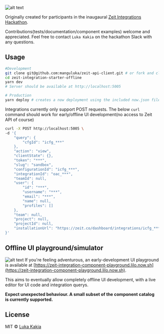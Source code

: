 ![alt text](http://cdn-31v9g5cfa.now.sh/zeit-starter-offline.png "Logo Title Text 1")

Originally created for participants in the inaugaural [Zeit Integrations Hackathon](https://zeit.co/hackathon). 

Contributions(tests/documentation/component examples) welcome and appreciated. Feel free to contact `Luka Kakia` on the hackathon Slack with any questions.

## Usage

```bash
#Development
git clone git@github.com:manguluka/zeit-api-client.git # or fork and clone
cd zeit-integration-starter-offline
yarn dev
# Server should be available at http://localhost:5005

# Production
yarn deploy # creates a now deployment using the included now.json file
```

Integrations currently only support POST requests. The below `curl` command should work for early/offline UI development(no access to Zeit API of course)


```bash
curl -X POST http://localhost:5005 \
-d '{
    "query": {
        "cfgId": "icfg_***"
    },
    "action": "view",
    "clientState": {},
    "token": "***",
    "slug": "sandbox",
    "configurationId": "icfg_***",
    "integrationId": "oac_***",
    "teamId": null,
    "user": {
        "id": "***",
        "username": "***",
        "email": "***",
        "name": null,
        "profiles": []
    },
    "team": null,
    "project": null,
    "projectId": null,
    "installationUrl": "https://zeit.co/dashboard/integrations/icfg_***"
}'
```

## Offline UI playground/simulator
![alt text](http://cdn-p4jszezsz.now.sh/zeit-starter-offline-playground.png "Logo Title Text 1")
If you're feeling adventurous, an early-development UI playground is available at [https://zeit-integration-component-playground.lilo.now.sh](https://zeit-integration-component-playground.lilo.now.sh). 

This aims to eventually allow completely offline UI development, with a live editor for UI code and integration querys.

**Expect unexpected behaviour. A small subset of the component catalog is currently supported.**

## License

MIT © [Luka Kakia](https://github.com/manguluka)
